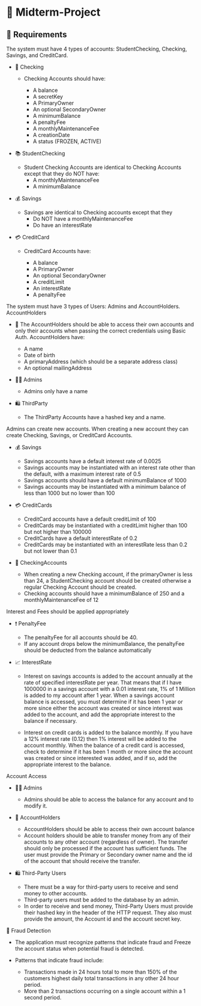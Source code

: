 # 🏦 Midterm-Project 

## 📝 Requirements 

The system must have 4 types of accounts: StudentChecking, Checking, Savings, and CreditCard.

- 📇 Checking
  
    - Checking Accounts should have:

        - A balance
        - A secretKey
        - A PrimaryOwner
        - An optional SecondaryOwner
        - A minimumBalance
        - A penaltyFee
        - A monthlyMaintenanceFee
        - A creationDate
        - A status (FROZEN, ACTIVE)
    
    
 - 📚 StudentChecking

    -  Student Checking Accounts are identical to Checking Accounts except that they do NOT have:
        - A monthlyMaintenanceFee
        - A minimumBalance
     
 - 💰 Savings

    - Savings are identical to Checking accounts except that they
        - Do NOT have a monthlyMaintenanceFee 
        - Do have an interestRate
    
 - 💳 CreditCard

     - CreditCard Accounts have:

        - A balance
        - A PrimaryOwner
        - An optional SecondaryOwner
        - A creditLimit
        - An interestRate
        - A penaltyFee
    
The system must have 3 types of Users: Admins and AccountHolders.
AccountHolders

- 👤 The AccountHolders should be able to access their own accounts and only their accounts when passing the correct credentials using Basic Auth. AccountHolders have:

    - A name
    - Date of birth
    - A primaryAddress (which should be a separate address class)
    - An optional mailingAddress
  
- 👨‍💼 Admins

    - Admins only have a name

- 🛍 ThirdParty

    - The ThirdParty Accounts have a hashed key and a name.

Admins can create new accounts. When creating a new account they can create Checking, Savings, or CreditCard Accounts.

- 💰 Savings

    - Savings accounts have a default interest rate of 0.0025
    - Savings accounts may be instantiated with an interest rate other than the default, with a maximum interest rate of 0.5
    - Savings accounts should have a default minimumBalance of 1000
    - Savings accounts may be instantiated with a minimum balance of less than 1000 but no lower than 100

- 💳 CreditCards

    - CreditCard accounts have a default creditLimit of 100
    - CreditCards may be instantiated with a creditLimit higher than 100 but not higher than 100000
    - CreditCards have a default interestRate of 0.2
    - CreditCards may be instantiated with an interestRate less than 0.2 but not lower than 0.1
  
- 📇 CheckingAccounts
    - When creating a new Checking account, if the primaryOwner is less than 24, a StudentChecking account should be created otherwise a regular Checking Account should be created.
    - Checking accounts should have a minimumBalance of 250 and a monthlyMaintenanceFee of 12
    
Interest and Fees should be applied appropriately 
- ❗ PenaltyFee

    - The penaltyFee for all accounts should be 40.
    - If any account drops below the minimumBalance, the penaltyFee should be deducted from the balance automatically

- 📈 InterestRate

    - Interest on savings accounts is added to the account annually at the rate of specified interestRate per year. That means that if I have 1000000 in a savings account with a 0.01 interest rate, 1% of 1 Million is added to my account after 1 year. When a savings account balance is accessed, you must determine if it has been 1 year or more since either the account was created or since interest was added to the account, and add the appropriate interest to the balance if necessary.

    - Interest on credit cards is added to the balance monthly. If you have a 12% interest rate (0.12) then 1% interest will be added to the account monthly. When the balance of a credit card is accessed, check to determine if it has been 1 month or more since the account was created or since interested was added, and if so, add the appropriate interest to the balance.

Account Access

- 👨‍💼 Admins

    - Admins should be able to access the balance for any account and to modify it.
    
- 👤 AccountHolders

    - AccountHolders should be able to access their own account balance
    - Account holders should be able to transfer money from any of their accounts to any other account (regardless of owner). The transfer should only be processed if the account has sufficient funds. The user must provide the Primary or Secondary owner name and the id of the account that should receive the transfer.

- 🛍 Third-Party Users

    - There must be a way for third-party users to receive and send money to other accounts.
    - Third-party users must be added to the database by an admin.
    - In order to receive and send money, Third-Party Users must provide their hashed key in the header of the HTTP request. They also must provide the amount, the Account id and the account secret key. 
      
👥 Fraud Detection

- The application must recognize patterns that indicate fraud and Freeze the account status when potential fraud is detected.

- Patterns that indicate fraud include:

    - Transactions made in 24 hours total to more than 150% of the customers highest daily total transactions in any other 24 hour period.
    - More than 2 transactions occurring on a single account within a 1 second period.
